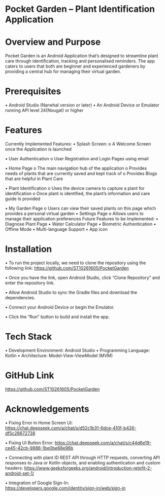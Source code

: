 # Pocket Garden – Plant Identification Application


# Overview and Purpose
Pocket Garden is an Android Application that’s designed to streamline plant care through identification, tracking and personalised reminders. The app caters to users that both are beginner and experienced gardeners by providing a central hub for managing their virtual garden. 

# Prerequisites
•	Android Studio (Narwhal version or later)
•	An Android Device or Emulator running API level 24(Nougat) or higher


# Features
Currently Implemented Features:
•	Splash Screen:
o	A Welcome Screen once the Application is launched

•	User Authentication
o	User Registration and Login Pages using email

•	Home Page
o	The main navigation hub of the application
o	Provides needs of plants that are currently saved and kept track of
o	Provides Blogs that are helpful in Plant Care

•	Plant Identification
o	Uses the device camera to capture a plant for identification
o	Once plant is identified, the plant’s information and care guide is provided

•	My Garden Page
o	Users can view their saved plants on this page which provides a personal virtual garden
•	Settings Page
o	Allows users to manage their application preferences
Future Features to be Implemented:
•	Diagnose Plant Page
•	Water Calculator Page
•	Biometric Authentication
•	Offline Mode
•	Multi-language Support
•	App icon


# Installation
•	To run the project locally, we need to clone the repository using the following link:
https://github.com/ST10261605/PocketGarden

•	Once you have the link, open Android Studio, click “Clone Repository” and enter the repository link.

•	Allow Android Studio to sync the Gradle files and download the dependencies.

•	Connect your Android Device or begin the Emulator.

•	Click the “Run” button to build and install the app.



# Tech Stack
•	Development Environment: Android Studio
•	Programming Language: Kotlin
•	Architecture: Model-View-ViewModel (MVM)


# GitHub Link
https://github.com/ST10261605/PocketGarden

# Acknowledgements
•	Fixing Error in Home Screen UI: https://chat.deepseek.com/a/chat/s/d52c1b31-6dce-410f-b426-df5c28672738

•	Fixing UI Button Error: https://chat.deepseek.com/a/chat/s/c44d6e19-ce45-42cb-9886-1be0be68e96b

•	Connecting with plant ID REST API through HTTP requests, converting API responses to Java or Kotlin objects, and enabling authentication and custom headers: https://www.geeksforgeeks.org/android/introduction-retofit-2-android-set-1/

•	Integration of Google Sign-In: https://developers.google.com/identity/sign-in/web/sign-in
